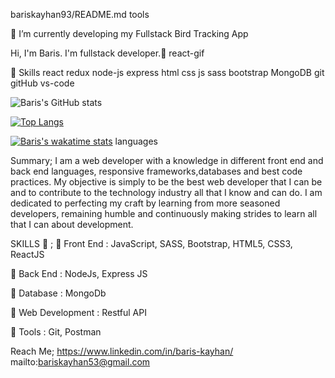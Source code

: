 bariskayhan93/README.md
tools

🌱 I’m currently developing my Fullstack Bird Tracking App

Hi, I'm Baris. I'm fullstack developer.👋
react-gif


🚀 Skills
react redux node-js express html css js sass bootstrap MongoDB git gitHub vs-code  

![Baris's GitHub stats](https://github-readme-stats.vercel.app/api?username=bariskayhan93&show_icons=true&theme=radical)

[![Top Langs](https://github-readme-stats.vercel.app/api/top-langs/?username=bariskayhan93&layout=compact&theme=radical)](https://github.com/anuraghazra/github-readme-stats)

[![Baris's wakatime stats](https://github-readme-stats.vercel.app/api/wakatime?username=bariskayhan&layout=compact&theme=radical)](https://github.com/anuraghazra/github-readme-stats)
languages

Summary;
I am a web developer with a knowledge in different front end and back end languages, responsive frameworks,databases and best code practices. My objective is simply to be the best web developer that I can be and to contribute to the technology industry all that I know and can do. I am dedicated to perfecting my craft by learning from more seasoned developers, remaining humble and continuously making strides to learn all that I can about development.


SKILLS 🚀 ;
💊 Front End : JavaScript, SASS, Bootstrap, HTML5, CSS3, ReactJS

💊 Back End : NodeJs, Express JS

💊 Database : MongoDb

💊 Web Development : Restful API

💊 Tools : Git, Postman


Reach Me;
https://www.linkedin.com/in/baris-kayhan/ mailto:bariskayhan53@gmail.com




